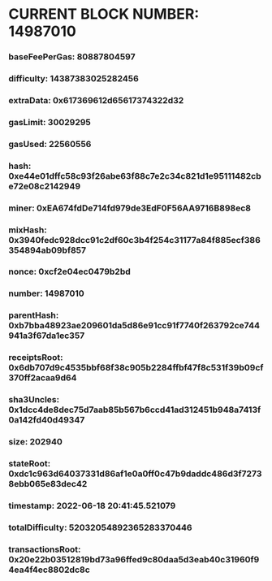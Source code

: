 # CURRENT BLOCK NUMBER: 14987010

### baseFeePerGas: 80887804597
### difficulty: 14387383025282456
### extraData: 0x617369612d65617374322d32
### gasLimit: 30029295
### gasUsed: 22560556
### hash: 0xe44e01dffc58c93f26abe63f88c7e2c34c821d1e95111482cbe72e08c2142949
### miner: 0xEA674fdDe714fd979de3EdF0F56AA9716B898ec8
### mixHash: 0x3940fedc928dcc91c2df60c3b4f254c31177a84f885ecf386354894ab09bf857
### nonce: 0xcf2e04ec0479b2bd
### number: 14987010
### parentHash: 0xb7bba48923ae209601da5d86e91cc91f7740f263792ce744941a3f67da1ec357
### receiptsRoot: 0x6db707d9c4535bbf68f38c905b2284ffbf47f8c531f39b09cf370ff2acaa9d64
### sha3Uncles: 0x1dcc4de8dec75d7aab85b567b6ccd41ad312451b948a7413f0a142fd40d49347
### size: 202940
### stateRoot: 0xdc1c963d64037331d86af1e0a0ff0c47b9daddc486d3f72738ebb065e83dec42
### timestamp: 2022-06-18 20:41:45.521079
### totalDifficulty: 52032054892365283370446
### transactionsRoot: 0x20e22b03512819bd73a96ffed9c80daa5d3eab40c31960f94ea4f4ec8802dc8c
